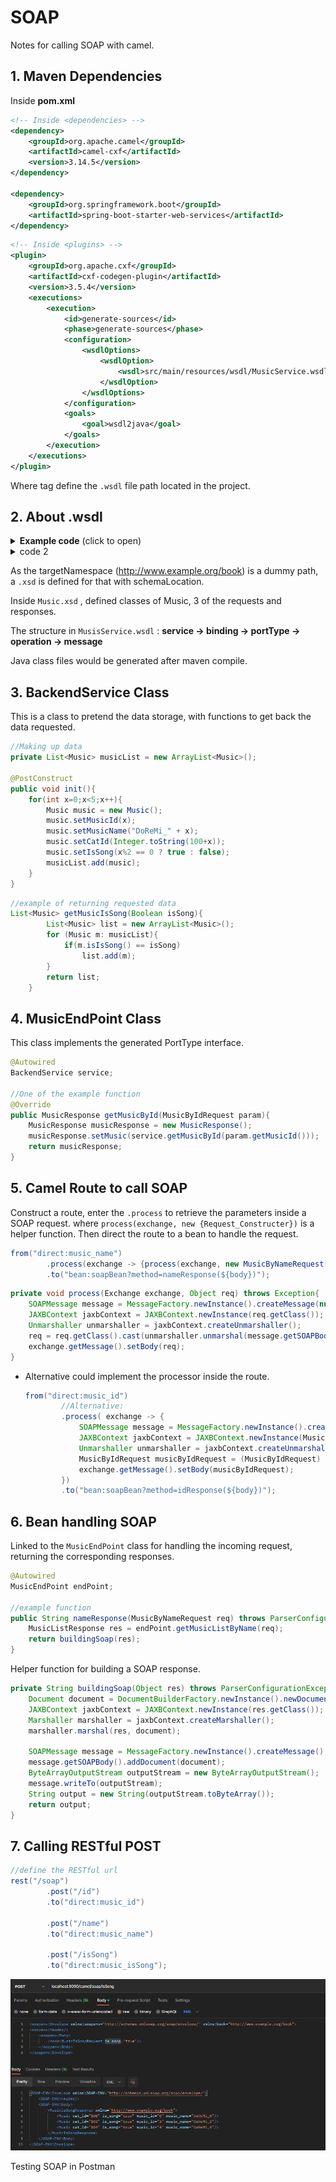 # SOAP

Notes for calling SOAP with camel.

## 1. Maven Dependencies

 Inside **pom.xml**

```xml
<!-- Inside <dependencies> -->
<dependency>
	<groupId>org.apache.camel</groupId>
	<artifactId>camel-cxf</artifactId>
	<version>3.14.5</version>
</dependency>

<dependency>
	<groupId>org.springframework.boot</groupId>
	<artifactId>spring-boot-starter-web-services</artifactId>
</dependency>

```

```xml
<!-- Inside <plugins> -->
<plugin>
	<groupId>org.apache.cxf</groupId>
	<artifactId>cxf-codegen-plugin</artifactId>
	<version>3.5.4</version>
	<executions>
		<execution>
			<id>generate-sources</id>
			<phase>generate-sources</phase>
			<configuration>
				<wsdlOptions>
					<wsdlOption>
						<wsdl>src/main/resources/wsdl/MusicService.wsdl</wsdl>
					</wsdlOption>
				</wsdlOptions>
			</configuration>
			<goals>
				<goal>wsdl2java</goal>
			</goals>
		</execution>
	</executions>
</plugin>
```

Where <wsdl> tag define the `.wsdl` file path located in the project.

## 2. About .wsdl

<details>
    <summary><b>Example code</b> (click to open)</summary>

    ### code 1
    
    ```xml
    <?xml version="1.0" encoding="UTF-8" standalone="no"?>
    <wsdl:definitions xmlns:soap="http://schemas.xmlsoap.org/wsdl/soap/"
                      xmlns:tns="http://www.example.org/book"
                      xmlns:wsdl="http://schemas.xmlsoap.org/wsdl/"
                      xmlns:xsd="http://www.w3.org/2001/XMLSchema"
                      name="MusicService" targetNamespace="http://www.example.org/book">
        <wsdl:documentation>SOAP Definition for Book</wsdl:documentation>
        <wsdl:types>
            <xsd:schema>
                <xsd:import namespace="http://www.example.org/book" schemaLocation="Music.xsd"/>
            </xsd:schema>
        </wsdl:types>
        <wsdl:message name="MusicByIdRequest">
            <wsdl:part name="parameters" element="tns:MusicByIdRequest"/>
        </wsdl:message>
        <wsdl:message name="MusicByNameRequest">
            <wsdl:part name="parameters" element="tns:MusicByNameRequest"/>
        </wsdl:message>
        <wsdl:message name="MusicIsSongRequest">
            <wsdl:part name="parameters" element="tns:MusicIsSongRequest"/>
        </wsdl:message>
        <wsdl:message name="MusicResponse">
            <wsdl:part name="parameters" element="tns:MusicResponse"/>
        </wsdl:message>
        <wsdl:message name="MusicListResponse">
            <wsdl:part name="parameters" element="tns:MusicListResponse"/>
        </wsdl:message>
        <wsdl:message name="MusicIsSongResponse">
            <wsdl:part name="parameters" element="tns:MusicIsSongResponse"/>
        </wsdl:message>
    
        <!--This element defines the service operations and the combination of input and output elements to clients-->
        <wsdl:portType name="MusicServicePortType">
            <wsdl:operation name="GetMusicById">
                <wsdl:input message="tns:MusicByIdRequest"/>
                <wsdl:output message="tns:MusicResponse"/>
            </wsdl:operation>
            <wsdl:operation name="GetMusicListByName">
                <wsdl:input message="tns:MusicByNameRequest"/>
                <wsdl:output message="tns:MusicListResponse"/>
            </wsdl:operation>
            <wsdl:operation name="GetMusicIsSong">
                <wsdl:input message="tns:MusicIsSongRequest"/>
                <wsdl:output message="tns:MusicIsSongResponse"/>
            </wsdl:operation>
        </wsdl:portType>
    
        <!-- This element provides specific details on how an operation will actually be transmitted over the network-->
        <wsdl:binding name="MusicServiceSOAP" type="tns:MusicServicePortType">
            <soap:binding style="document" transport="http://schemas.xmlsoap.org/soap/http"/>
            <wsdl:operation name="GetMusicById">
                <soap:operation soapAction="http://www.example.org/book/GetMusicById"/>
                <wsdl:input>
                    <soap:body use="literal"/>
                </wsdl:input>
                <wsdl:output>
                    <soap:body use="literal"/>
                </wsdl:output>
            </wsdl:operation>
            <wsdl:operation name="GetMusicListByName">
                <soap:operation soapAction="http://www.example.org/book/GetMusicListByName"/>
                <wsdl:input>
                    <soap:body use="literal"/>
                </wsdl:input>
                <wsdl:output>
                    <soap:body use="literal"/>
                </wsdl:output>
            </wsdl:operation>
            <wsdl:operation name="GetMusicIsSong">
            <soap:operation soapAction="http://www.example.org/book/GetMusicIsSong"/>
            <wsdl:input>
                <soap:body use="literal"/>
            </wsdl:input>
            <wsdl:output>
                <soap:body use="literal"/>
            </wsdl:output>
            </wsdl:operation>
        </wsdl:binding>
    
        <!-- Definition of the service and the endpoint. -->
        <wsdl:service name="MusicService">
            <wsdl:port name="MusicServiceSOAP" binding="tns:MusicServiceSOAP">
                <soap:address location="http://localhost:5000/soap/service/book"/>
            </wsdl:port>
        </wsdl:service>
    </wsdl:definitions>
    ```

</details>

<details>
    <summary>code 2</summary>

    {% highlight xml %}
    <?xml version="1.0" encoding="UTF-8"?>
    <xs:schema xmlns:xs="http://www.w3.org/2001/XMLSchema"
               xmlns:vc="http://www.w3.org/2007/XMLSchema-versioning"
               xmlns:n1="http://www.example.org/book" targetNamespace="http://www.example.org/book" elementFormDefault="qualified" attributeFormDefault="unqualified" vc:minVersion="1.1">
        <!--    <xs:element name="Bookshelves">-->
        <!--        <xs:annotation>-->
        <!--            <xs:documentation>Bookshelves information</xs:documentation>-->
        <!--        </xs:annotation>-->
        <!--        <xs:complexType>-->
        <!--            <xs:sequence maxOccurs="unbounded">-->
        <!--                <xs:element ref="n1:Book"/>-->
        <!--            </xs:sequence>-->
        <!--            <xs:attribute name="cat_id" type="xs:long" use="required"/>-->
        <!--            <xs:attribute name="cate" type="xs:string" use="required"/>-->
        <!--            <xs:attribute name="location" type="xs:string" use="required"/>-->
        <!--        </xs:complexType>-->
        <!--    </xs:element>-->
        <xs:element name="Music">
            <xs:annotation>
                <xs:documentation>Book information</xs:documentation>
            </xs:annotation>
            <xs:complexType>
                <xs:attribute name="music_id" type="xs:long" use="required"/>
                <xs:attribute name="music_name" type="xs:string" use="required"/>
                <xs:attribute name="is_song" type="xs:boolean" use="required"/>
                <xs:attribute name="cat_id" type="xs:string" use="optional"/>
            </xs:complexType>
        </xs:element>
        <xs:element name="MusicResponse">
            <xs:complexType>
                <xs:sequence minOccurs="0">
                    <xs:element ref="n1:Music"/>
                </xs:sequence>
            </xs:complexType>
        </xs:element>
        <xs:element name="MusicListResponse">
            <xs:complexType>
                <xs:sequence minOccurs="0" maxOccurs="unbounded">
                    <xs:element ref="n1:Music"/>
                </xs:sequence>
            </xs:complexType>
        </xs:element>
        <xs:element name="MusicByIdRequest">
            <xs:annotation>
                <xs:documentation>Query book by Id</xs:documentation>
            </xs:annotation>
            <xs:complexType>
                <xs:attribute name="music_id" type="xs:long" use="required"/>
            </xs:complexType>
        </xs:element>
        <xs:element name="MusicByNameRequest">
            <xs:annotation>
                <xs:documentation>Query an book</xs:documentation>
            </xs:annotation>
            <xs:complexType>
                <xs:attribute name="music_name" type="xs:string" use="required"/>
            </xs:complexType>
        </xs:element>
        <xs:element name="MusicIsSongRequest">
            <xs:annotation>
                <xs:documentation>Query an book</xs:documentation>
            </xs:annotation>
            <xs:complexType>
                <xs:attribute name="is_song" type="xs:boolean" use="required"/>
            </xs:complexType>
        </xs:element>
        <xs:element name="MusicIsSongResponse">
            <xs:complexType>
                <xs:sequence minOccurs="0" maxOccurs="unbounded">
                    <xs:element ref="n1:Music"/>
                </xs:sequence>
            </xs:complexType>
        </xs:element>
    </xs:schema>
    ```
    {% endhighlight %}
    
</details>
    

As the targetNamespace (http://www.example.org/book) is a dummy path, a `.xsd` is defined for that with schemaLocation.

Inside `Music.xsd` , defined classes of Music, 3 of the requests and responses.

The structure in `MusisService.wsdl` : **service → binding → portType → operation → message**

Java class files would be generated after maven compile.

## 3. BackendService Class

This is a class to pretend the data storage, with functions to get back the data requested.

```java
//Making up data
private List<Music> musicList = new ArrayList<Music>();

@PostConstruct
public void init(){
    for(int x=0;x<5;x++){
        Music music = new Music();
        music.setMusicId(x);
        music.setMusicName("DoReMi_" + x);
        music.setCatId(Integer.toString(100+x));
        music.setIsSong(x%2 == 0 ? true : false);
        musicList.add(music);
    }
}
```

```java
//example of returning requested data
List<Music> getMusicIsSong(Boolean isSong){
        List<Music> list = new ArrayList<Music>();
        for (Music m: musicList){
            if(m.isIsSong() == isSong)
                list.add(m);
        }
        return list;
    }
```

## 4. MusicEndPoint Class

This class implements the generated PortType interface.

```java
@Autowired
BackendService service;

//One of the example function
@Override
public MusicResponse getMusicById(MusicByIdRequest param){
    MusicResponse musicResponse = new MusicResponse();
    musicResponse.setMusic(service.getMusicById(param.getMusicId()));
    return musicResponse;
}
```

## 5. Camel Route to call SOAP

Construct a route, enter the `.process` to retrieve the parameters inside a SOAP request. where `process(exchange, new {Request_Constructer})` is a helper function. Then direct the route to a bean to handle the request.

```java
from("direct:music_name")
        .process(exchange -> {process(exchange, new MusicByNameRequest());})
        .to("bean:soapBean?method=nameResponse(${body})");
```

```java
private void process(Exchange exchange, Object req) throws Exception{
    SOAPMessage message = MessageFactory.newInstance().createMessage(null, new ByteArrayInputStream(exchange.getIn().getBody(String.class).getBytes()));
    JAXBContext jaxbContext = JAXBContext.newInstance(req.getClass());
    Unmarshaller unmarshaller = jaxbContext.createUnmarshaller();
    req = req.getClass().cast(unmarshaller.unmarshal(message.getSOAPBody().extractContentAsDocument()));
    exchange.getMessage().setBody(req);
}
```

- Alternative could implement the processor inside the route.
    
    ```java
    from("direct:music_id")
            //Alternative:
            .process( exchange -> {
                SOAPMessage message = MessageFactory.newInstance().createMessage(null, new ByteArrayInputStream(exchange.getIn().getBody(String.class).getBytes()));
                JAXBContext jaxbContext = JAXBContext.newInstance(MusicByIdRequest.class);
                Unmarshaller unmarshaller = jaxbContext.createUnmarshaller();
                MusicByIdRequest musicByIdRequest = (MusicByIdRequest) unmarshaller.unmarshal(message.getSOAPBody().extractContentAsDocument());
                exchange.getMessage().setBody(musicByIdRequest);
            })
            .to("bean:soapBean?method=idResponse(${body})");
    ```
    

## 6. Bean handling SOAP

Linked to the `MusicEndPoint` class for handling the incoming request, returning the corresponding responses.

```java
@Autowired
MusicEndPoint endPoint;

//example function
public String nameResponse(MusicByNameRequest req) throws ParserConfigurationException, SOAPException, JAXBException, IOException {
    MusicListResponse res = endPoint.getMusicListByName(req);
    return buildingSoap(res);
}
```

Helper function for building a SOAP response.

```java
private String buildingSoap(Object res) throws ParserConfigurationException, JAXBException, SOAPException, IOException {
    Document document = DocumentBuilderFactory.newInstance().newDocumentBuilder().newDocument();
    JAXBContext jaxbContext = JAXBContext.newInstance(res.getClass());
    Marshaller marshaller = jaxbContext.createMarshaller();
    marshaller.marshal(res, document);

    SOAPMessage message = MessageFactory.newInstance().createMessage();
    message.getSOAPBody().addDocument(document);
    ByteArrayOutputStream outputStream = new ByteArrayOutputStream();
    message.writeTo(outputStream);
    String output = new String(outputStream.toByteArray());
    return output;
}
```

## 7. Calling RESTful POST

```java
//define the RESTful url
rest("/soap")
        .post("/id")
        .to("direct:music_id")

        .post("/name")
        .to("direct:music_name")

        .post("/isSong")
        .to("direct:music_isSong");
```

![Testing SOAP in Postman](img/Untitled.png)

Testing SOAP in Postman